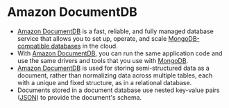 # Amazon DocumentDB
- [Amazon DocumentDB](https://aws.amazon.com/documentdb/) is a fast, reliable, and fully managed database service that allows you to set up, operate, and scale [MongoDB-compatible databases](https://github.com/Anshul619/HLD-System-Designs/blob/main/1_Databases/10_Document-Databases/MongoAtlas/Readme.md) in the cloud. 
- With [Amazon DocumentDB](), you can run the same application code and use the same drivers and tools that you use with [MongoDB](https://github.com/Anshul619/HLD-System-Designs/blob/main/1_Databases/10_Document-Databases/MongoAtlas/Readme.md).
- [Amazon DocumentDB]() is used for storing semi-structured data as a document, rather than normalizing data across multiple tables, each with a unique and fixed structure, as in a relational database. 
- Documents stored in a document database use nested key-value pairs ([JSON](https://github.com/Anshul619/HLD-System-Designs/blob/main/8_API-Protocols/DataInterchangeFormats/JSON.md)) to provide the document's schema.
